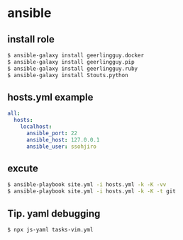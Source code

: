 # ansible

## install role
```sh
$ ansible-galaxy install geerlingguy.docker
$ ansible-galaxy install geerlingguy.pip
$ ansible-galaxy install geerlingguy.ruby
$ ansible-galaxy install Stouts.python
```

## hosts.yml example

```yml
all:
  hosts:
    localhost:
      ansible_port: 22
      ansible_host: 127.0.0.1
      ansible_user: ssohjiro
```

## excute

```sh
$ ansible-playbook site.yml -i hosts.yml -k -K -vv
$ ansible-playbook site.yml -i hosts.yml -k -K -t git
```

## Tip. yaml debugging

```sh
$ npx js-yaml tasks-vim.yml
```

